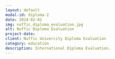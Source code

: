 ```yaml
---
layout: default
modal-id: diploma-2
date: 2024-02-01
img: nuffic_diploma_evaluation.jpg
alt: Nuffic Diploma Evaluation
project-date: 
client: Nuffic Univercity Diploma Evaluation
category: education
description: International Diploma Evaluation.
---
```

